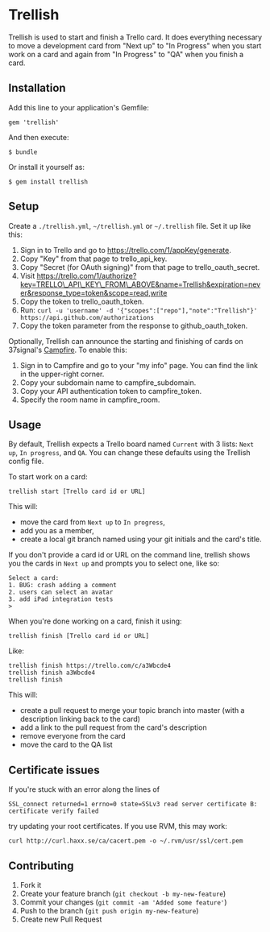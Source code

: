 # Trellish

Trellish is used to start and finish a Trello card. It does everything necessary to move a development card from "Next up" to "In Progress" when you start work on a card and again from "In Progress" to "QA" when you finish a card.

## Installation

Add this line to your application's Gemfile:

    gem 'trellish'

And then execute:

    $ bundle

Or install it yourself as:

    $ gem install trellish

## Setup

Create a `./trellish.yml`, `~/trellish.yml` or `~/.trellish` file. Set it up like this:

1. Sign in to Trello and go to https://trello.com/1/appKey/generate.
1. Copy "Key" from that page to trello\_api\_key.
1. Copy "Secret (for OAuth signing)" from that page to trello\_oauth\_secret.
1. Visit https://trello.com/1/authorize?key=TRELLO\_API\_KEY\_FROM\_ABOVE&name=Trellish&expiration=never&response_type=token&scope=read,write
1. Copy the token to trello\_oauth\_token.
1. Run: `curl -u 'username' -d '{"scopes":["repo"],"note":"Trellish"}' https://api.github.com/authorizations`
1. Copy the token parameter from the response to github\_oauth\_token.

Optionally, Trellish can announce the starting and finishing of cards on 37signal's [Campfire](http://campfirenow.com/). To enable this:

1. Sign in to Campfire and go to your "my info" page. You can find the link in the upper-right corner.
1. Copy your subdomain name to campfire\_subdomain.
1. Copy your API authentication token to campfire\_token.
1. Specify the room name in campfire\_room.

## Usage

By default, Trellish expects a Trello board named `Current` with 3 lists: `Next up`, `In progress`, and `QA`. You can change these defaults using the Trellish config file.

To start work on a card:

    trellish start [Trello card id or URL]

This will:

- move the card from `Next up` to `In progress`,
- add you as a member,
- create a local git branch named using your git initials and the card's title.

If you don't provide a card id or URL on the command line, trellish shows you the cards in `Next up` and prompts you to select one, like so:

    Select a card:
    1. BUG: crash adding a comment
    2. users can select an avatar
    3. add iPad integration tests
    >

When you're done working on a card, finish it using:

    trellish finish [Trello card id or URL]

Like:

    trellish finish https://trello.com/c/a3Wbcde4
    trellish finish a3Wbcde4
    trellish finish

This will:

- create a pull request to merge your topic branch into master (with a description linking back to the card)
- add a link to the pull request from the card's description
- remove everyone from the card
- move the card to the QA list

## Certificate issues

If you're stuck with an error along the lines of

    SSL_connect returned=1 errno=0 state=SSLv3 read server certificate B: certificate verify failed

try updating your root certificates. If you use RVM, this may work:

    curl http://curl.haxx.se/ca/cacert.pem -o ~/.rvm/usr/ssl/cert.pem

## Contributing

1. Fork it
2. Create your feature branch (`git checkout -b my-new-feature`)
3. Commit your changes (`git commit -am 'Added some feature'`)
4. Push to the branch (`git push origin my-new-feature`)
5. Create new Pull Request

